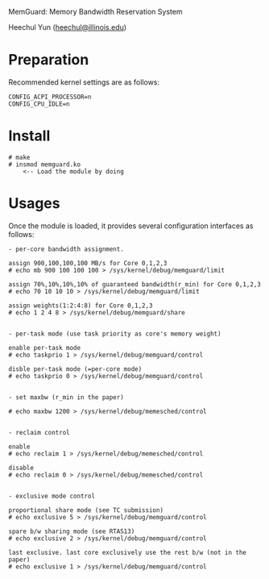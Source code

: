 MemGuard: Memory Bandwidth Reservation System

Heechul Yun (heechul@illinois.edu)

Preparation
===========  
Recommended kernel settings are as follows:

	CONFIG_ACPI_PROCESSOR=n
	CONFIG_CPU_IDLE=n

Install
===========
	# make
	# insmod memguard.ko	
	    <-- Load the module by doing

Usages
===========  

Once the module is loaded, it provides several configuration interfaces as follows:

	- per-core bandwidth assignment.

	assign 900,100,100,100 MB/s for Core 0,1,2,3
	# echo mb 900 100 100 100 > /sys/kernel/debug/memguard/limit

	assign 70%,10%,10%,10% of guaranteed bandwidth(r_min) for Core 0,1,2,3
	# echo 70 10 10 10 > /sys/kernel/debug/memguard/limit

	assign weights(1:2:4:8) for Core 0,1,2,3
	# echo 1 2 4 8 > /sys/kernel/debug/memguard/share


	- per-task mode (use task priority as core's memory weight)

	enable per-task mode
	# echo taskprio 1 > /sys/kernel/debug/memguard/control

	disble per-task mode (=per-core mode)
	# echo taskprio 0 > /sys/kernel/debug/memguard/control


	- set maxbw (r_min in the paper)

	# echo maxbw 1200 > /sys/kernel/debug/memesched/control


	- reclaim control

	enable
	# echo reclaim 1 > /sys/kernel/debug/memesched/control

	disable
	# echo reclaim 0 > /sys/kernel/debug/memesched/control


	- exclusive mode control

	proportional share mode (see TC submission)  
	# echo exclusive 5 > /sys/kernel/debug/memguard/control

	spare b/w sharing mode (see RTAS13)
	# echo exclusive 2 > /sys/kernel/debug/memguard/control

	last exclusive. last core exclusively use the rest b/w (not in the paper)
	# echo exclusive 1 > /sys/kernel/debug/memguard/control


